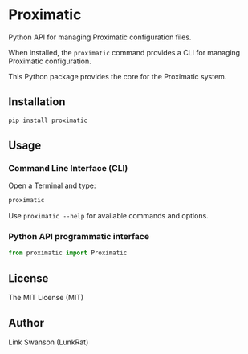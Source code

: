 # Proximatic

Python API for managing Proximatic configuration files.

When installed, the `proximatic` command provides a CLI for managing Proximatic configuration.

This Python package provides the core for the Proximatic system.

## Installation

```bash
pip install proximatic
```

## Usage

### Command Line Interface (CLI)

Open a Terminal and type:

```bash
proximatic
```

Use `proximatic --help` for available commands and options.

### Python API programmatic interface

```python
from proximatic import Proximatic
```

## License

The MIT License (MIT)

## Author

Link Swanson (LunkRat)
